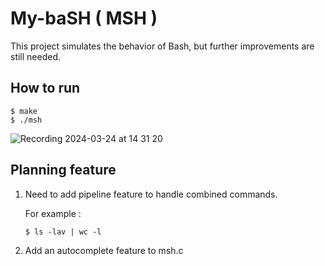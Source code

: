 # My-baSH ( MSH )
This project simulates the behavior of Bash, but further improvements are still needed. 

## How to run
```shell
$ make
$ ./msh
```
![Recording 2024-03-24 at 14 31 20](https://github.com/jimmylu890303/msh/assets/106154786/e71d40d1-7534-4e5b-ad00-bc8a4eb17e97)

## Planning feature
1. Need to add pipeline feature to handle combined commands.

    For example : 
    ```shell
    $ ls -lav | wc -l
    ```

2. Add an autocomplete feature to msh.c
